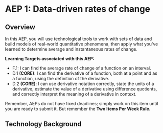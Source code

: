 # AEP 1: Data-driven rates of change 

## Overview 

In this AEP, you will use technological tools to work with sets of data and build models of real-world quantitative phenomena, then apply what you've learned to determine average and instantaneous rates of change.

**Learning Targets associated with this AEP:**

+ F.1: I can find the average rate of change of a function on an interval.
+ D.1 **(CORE)**: I can find the derivative of a function, both at a point and as a function, using the definition of the derivative.
+ D.2 **(CORE)**: I can use derivative notation correctly, state the units of a derivative, estimate the value of a derivative using difference quotients, and correctly interpret the meaning of a derivative in context.

Remember, AEPs do not have fixed deadlines; simply work on this item until you are ready to submit it. But remember the **Two Items Per Week Rule.** 

## Technology Background


<!--stackedit_data:
eyJoaXN0b3J5IjpbNzEzMjE3NjM2XX0=
-->
